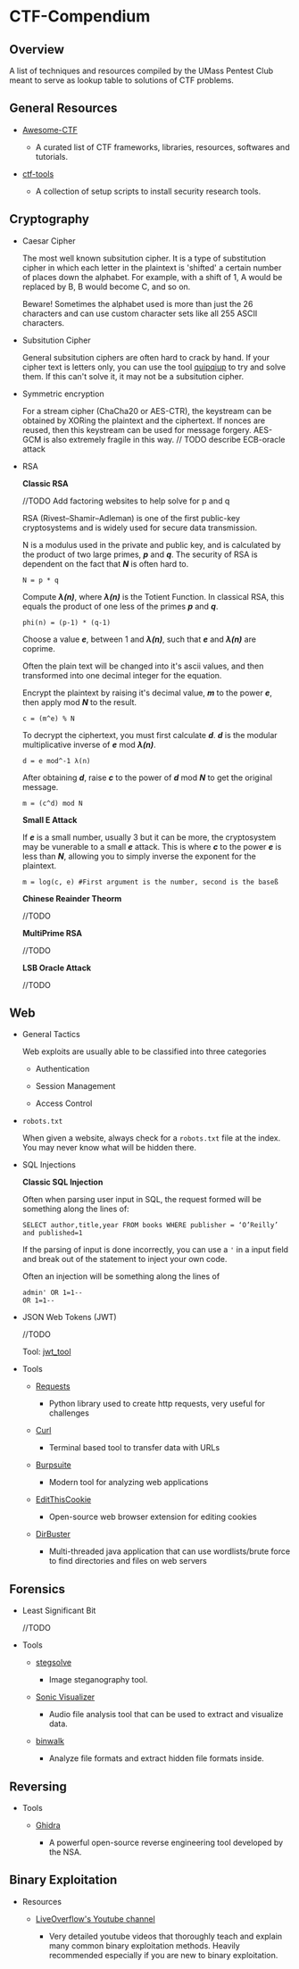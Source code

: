 # CTF-Compendium

## Overview

A list of techniques and resources compiled by the UMass Pentest Club meant to serve as lookup table to solutions of CTF problems.

## General Resources

* [Awesome-CTF](https://github.com/apsdehal/awesome-ctf)

    - A curated list of CTF frameworks, libraries, resources, softwares and tutorials. 

* [ctf-tools](https://github.com/zardus/ctf-tools)

    - A collection of setup scripts to install security research tools.

## Cryptography

* Caesar Cipher

	The most well known subsitution cipher. It is a type of substitution cipher in which each letter in the plaintext is 'shifted' a certain number of places down the alphabet. For example, with a shift of 1, A would be replaced by B, B would become C, and so on.

	Beware! Sometimes the alphabet used is more than just the 26 characters and can use custom character sets like all 255 ASCII characters.
	
* Subsitution Cipher

	General subsitution ciphers are often hard to crack by hand. If your cipher text is letters only, you can use the tool [quipqiup](https://quipqiup.com/) to try and solve them. If this can't solve it, it may not be a subsitution cipher.

* Symmetric encryption

	For a stream cipher (ChaCha20 or AES-CTR), the keystream can be obtained by XORing the plaintext and the ciphertext. If nonces are reused, then this keystream can be used for message forgery. AES-GCM is also extremely fragile in this way.
	// TODO describe ECB-oracle attack

* RSA
	
	**Classic RSA**

	//TODO Add factoring websites to help solve for p and q

	RSA (Rivest–Shamir–Adleman) is one of the first public-key cryptosystems and is widely used for secure data transmission.

	N is a modulus used in the private and public key, and is calculated by the product of two large primes, _**p**_ and _**q**_. The security of RSA is dependent on the fact that _**N**_ is often hard to.

	```
	N = p * q
	```

	Compute _**λ(n)**_, where _**λ(n)**_ is the Totient Function. In classical RSA, this equals the product of one less of the primes _**p**_ and _**q**_.

	```
	phi(n) = (p-1) * (q-1)
	```

	Choose a value _**e**_, between 1 and _**λ(n)**_, such that _**e**_ and _**λ(n)**_ are coprime.

	Often the plain text will be changed into it's ascii values, and then transformed into one decimal integer for the equation.

	Encrypt the plaintext by raising it's decimal value, _**m**_ to the power _**e**_, then apply mod _**N**_ to the result.

	```
	c = (m^e) % N
	```

	To decrypt the ciphertext, you must first calculate _**d**_. _**d**_ is the modular multiplicative inverse of _**e**_ mod _**λ(n)**_.

	```
	d = e mod^-1 λ(n)
	```

	After obtaining _**d**_, raise _**c**_ to the power of _**d**_ mod _**N**_ to get the original message.

	```
	m = (c^d) mod N
	```

	**Small E Attack**

	If _**e**_ is a small number, usually 3 but it can be more, the cryptosystem may be vunerable to a small _**e**_ attack. This is where _**c**_ to the power _**e**_ is less than _**N**_, allowing you to simply inverse the exponent for the plaintext.

	```
	m = log(c, e) #First argument is the number, second is the baseß
	```

	**Chinese Reainder Theorm**

	//TODO

	**MultiPrime RSA**

	//TODO

	**LSB Oracle Attack**

	//TODO

## Web

* General Tactics

	Web exploits are usually able to be classified into three categories

	- Authentication

	- Session Management 

	- Access Control

* `robots.txt` 
	
	When given a website, always check for a `robots.txt` file at the index. You may never know what will be hidden there.

* SQL Injections
	
	**Classic SQL Injection**

	Often when parsing user input in SQL, the request formed will be something along the lines of: 

	```
	SELECT author,title,year FROM books WHERE publisher = ‘O’Reilly’ and published=1
	```

	If the parsing of input is done incorrectly, you can use a ``` ' ``` in a input field and break out of the statement to inject your own code.

	Often an injection will be something along the lines of 

	```
	admin' OR 1=1--
	OR 1=1--
	```

* JSON Web Tokens (JWT)

    //TODO

    Tool: [jwt_tool](https://github.com/ticarpi/jwt_tool)

* Tools

	* [Requests](https://pypi.org/project/requests/2.7.0/)

		- Python library used to create http requests, very useful for challenges

	* [Curl](https://curl.haxx.se/)

		- Terminal based tool to transfer data with URLs

    * [Burpsuite](https://portswigger.net/burp)

        - Modern tool for analyzing web applications

    * [EditThisCookie](http://www.editthiscookie.com/)

        - Open-source web browser extension for editing cookies

    * [DirBuster](https://tools.kali.org/web-applications/dirbuster)

        - Multi-threaded java application that can use wordlists/brute force to find directories and files on web servers

## Forensics

* Least Significant Bit

    //TODO

* Tools

    * [stegsolve](https://github.com/zardus/ctf-tools/blob/master/stegsolve/install)

        - Image steganography tool.

    * [Sonic Visualizer](https://www.sonicvisualiser.org/)

        - Audio file analysis tool that can be used to extract and visualize data.

    * [binwalk](https://github.com/ReFirmLabs/binwalk)

        - Analyze file formats and extract hidden file formats inside.

## Reversing

* Tools

    * [Ghidra](https://www.nsa.gov/resources/everyone/ghidra/) 
        
        - A powerful open-source reverse engineering tool developed by the NSA.


## Binary Exploitation

* Resources

    * [LiveOverflow's Youtube channel](https://www.youtube.com/channel/UClcE-kVhqyiHCcjYwcpfj9w)

        - Very detailed youtube videos that thoroughly teach and explain many common binary exploitation methods. Heavily recommended especially if you are new to binary exploitation.


